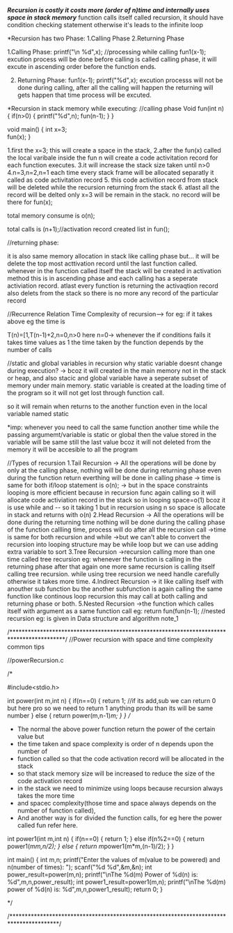 ***Recursion is costly it costs more (order of n)time and internally uses space in stack memory***
function calls itself called recursion, it should have condition checking statement
otherwise it's leads to the infinite loop

*Recursion has two Phase:
	1.Calling Phase
	2.Returning Phase

1.Calling Phase:
	printf("\n %d",x);            //processing while calling
        fun1(x-1);
excution process will be done before calling is called calling phase, it will excute in ascending order
before the function ends.

2. Returning Phase:
	fun1(x-1);
	printf("%d",x);
excution processs will not be done during calling, after all the calling will happen
the returning will gets happen that time process will be excuted.




*Recursion in stack memory while executing:
//calling phase
Void fun(int n)
{
	if(n>0)
	{
	printf("%d",n);
	fun(n-1);
	}
}

void main()
{
	int x=3;		
	fun(x);
}

1.first the x=3; this will create a space in the stack,
2.after the fun(x) called the local varibale inside the fun n will create a code activitation record for 
each function executes.
3.it will increase the stack size taken until n>0
4.n=3,n=2,n=1 each time every stack frame will be allocated separatly it called as code activitation record
5. this code activition record from stack will be deleted while the recursion returning from the stack
6. atlast all the record will be delted only x=3 will be remain in the stack. no record will be there for fun(x);



total memory consume is o(n);

total calls is (n+1);//activation record created list in fun();


//returning phase:

it is also same memory allocation in stack like calling phase but... it will be delete the top most acttivation record
until the last function called. 
whenever in the function called itself the stack will be created in activation method this is in ascending phase 
and each calling has a seperate activiation record. atlast every function is returning the activaqtion record also
delets from the stack so there is no more any record of the particular record



//Recurrence Relation
Time Complexity of recursion--> for eg: if it takes above eg the time is 

T(n)=[1,T(n-1)+2,n=0,n>0 here n=0-> whenever the if conditions fails it takes time values as 1
the time taken by the function depends by the number of calls



//static and global variables in recursion
why static variable doesnt change during execution? -> bcoz it will created in the main memory not in the stack or heap, and also stacic and global variable have a 
seperate subset of memory under main memory. static variable is created at the loading time of the program so it will not get lost through function call.

so it will remain when returns to the another function even in the local variable named static

*imp: whenever you need to call the same function another time while the passing argumemt/variable is static or global then the value stored in the variable
will be same still the last value bcoz it will not deleted from the memory it will be accesible to all the program


//Types of recursion
1.Tail Recursion -> All the operations will be done by only at the calling phase, nothing will be done during returning phase even during the function return everthing will be done in calling phase
	         -> time is same for both if/loop statement is o(n);
                 -> but in the space constraints looping is more efficient  because in recursion func again calling so it will allocate code activiation record in the stack 
                  so in looping space=o(1) bcoz it is use while and -- so it taking 1 but in recursion using n so space is allocate in stack and returns with o(n)
2.Head Recursion -> All the operations will be done during the returning time nothing will be done during the calling phase of the  function callling time, process will do after all the recursion call
		 ->time is same for both recursion and while
		 ->but we can't able to convert the recursion into looping structure may be while loop but we can use adding extra variable to sort
3.Tree Recursion ->recursion calling more than one time called tree recursion eg: whenever the function is calling in the returning phase after that again one more same recursion is calling itself
calling tree recursion. while using tree recursion we need handle carefully otherwise it takes more time.
4.Indirect Recursion -> it like calling  itself with anouther sub function bu the another subfunction is again calling
			the same function like continous loop recursion this may call at both calling and returning phase or both.
5.Nested Recursion ->the function which calles itself with argument as a same function call eg:
		return fun(fun(n-1);	//nested recursion eg: is given in Data structure and algorithm note_1

/******************************************************************************************/
//Power recursion with space and time complexity common tips

//powerRecursion.c

/*

#include<stdio.h>

int power(int m,int n)
{
    if(n==0)
    {
        return 1;                   //if its add,sub we can return 0 but here pro so we need to return 1 anything produ than its will be same number
    }
    else
    {
        return power(m,n-1)*m;
    }
}
/*
* The normal the above power function return the power of the certain value but 
* the time taken and space complexity is order of n  depends upon the number of
* function called so that the code activation record will be allocated in the stack
* so that stack memory size will be increased to reduce the size of the code activation record
* in the stack we need to minimize using loops because recursion always takes the more time 
* and spacec complexity(those time and space always depends on the number of function called),
* And another way is for divided the function calls, for eg here the power called fun refer here.

int power1(int m,int n)
{
    if(n==0)
    {
        return 1;
    }
    else if(n%2==0)
    {
        return power1(m*m,n/2);
    }
    else
    {
        return m*power1(m*m,(n-1)/2);
    }
}

int main()
{
    int m,n;
    printf("Enter the values of m(value to be powered) and n(number of times): ");
    scanf("%d %d",&m,&n);
    int power_result=power(m,n);
    printf("\nThe %d(m) Power of %d(n) is: %d",m,n,power_result);
    int power1_result=power1(m,n);
    printf("\nThe %d(m) power of %d(n) is: %d",m,n,power1_result);
    return 0;
}

*/

/****************************************************************************************/



